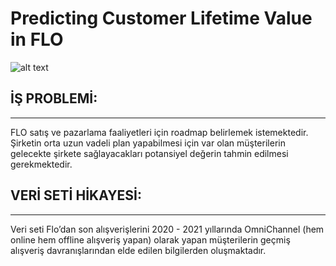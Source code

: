 # Predicting Customer Lifetime Value in FLO

![alt text](https://www.washingtonian.com/wp-content/uploads/2020/11/iStock-1180001050-994x663.jpg)


## İŞ PROBLEMİ:
---------------
FLO satış ve pazarlama faaliyetleri için roadmap belirlemek istemektedir.
Şirketin orta uzun vadeli plan yapabilmesi için var olan müşterilerin gelecekte şirkete sağlayacakları potansiyel değerin tahmin edilmesi gerekmektedir.



## VERİ SETİ HİKAYESİ:
----------------------
Veri seti Flo’dan son alışverişlerini 2020 - 2021 yıllarında OmniChannel (hem online hem offline alışveriş yapan) olarak yapan müşterilerin geçmiş alışveriş davranışlarından elde edilen bilgilerden oluşmaktadır.
